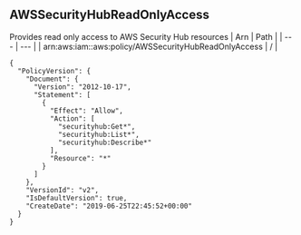 
## AWSSecurityHubReadOnlyAccess
Provides read only access to AWS Security Hub resources
| Arn | Path |
| --- | --- |
| arn:aws:iam::aws:policy/AWSSecurityHubReadOnlyAccess | / |
```
{
  "PolicyVersion": {
    "Document": {
      "Version": "2012-10-17",
      "Statement": [
        {
          "Effect": "Allow",
          "Action": [
            "securityhub:Get*",
            "securityhub:List*",
            "securityhub:Describe*"
          ],
          "Resource": "*"
        }
      ]
    },
    "VersionId": "v2",
    "IsDefaultVersion": true,
    "CreateDate": "2019-06-25T22:45:52+00:00"
  }
}
```
